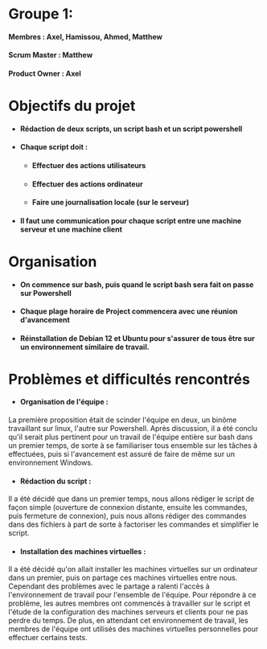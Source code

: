 
# Groupe 1:
#### Membres : Axel, Hamissou, Ahmed, Matthew

#### Scrum Master : Matthew
#### Product Owner : Axel

# Objectifs du projet

- #### Rédaction de deux scripts, un script bash et un script powershell
- #### Chaque script doit :
	- #### Effectuer des actions utilisateurs
	- #### Effectuer des actions ordinateur
	- #### Faire une journalisation locale (sur le serveur)
- #### Il faut une communication pour chaque script entre une machine serveur et une machine client
# Organisation

- #### On commence sur bash, puis quand le script bash sera fait on passe sur Powershell
- #### Chaque plage horaire de Project commencera avec une réunion d'avancement
- #### Réinstallation de Debian 12 et Ubuntu pour s'assurer de tous être sur un environnement similaire de travail.
# Problèmes et difficultés rencontrés

- #### Organisation de l'équipe :
La première proposition était de scinder l'équipe en deux, un binôme travaillant sur linux, l'autre sur Powershell. Après discussion, il a été conclu qu'il serait plus pertinent pour un travail de l'équipe entière sur bash dans un premier temps, de sorte à se familiariser tous ensemble sur les tâches à effectuées, puis si l'avancement est assuré de faire de même sur un environnement Windows.

- #### Rédaction du script :
Il a été décidé que dans un premier temps, nous allons rédiger le script de façon simple (ouverture de connexion distante, ensuite les commandes, puis fermeture de connexion), puis nous allons rédiger des commandes dans des fichiers à part de sorte à factoriser les commandes et simplifier le script.

- #### Installation des machines virtuelles :
Il a été décidé qu'on allait installer les machines virtuelles sur un ordinateur dans un premier, puis on partage ces machines virtuelles entre nous. Cependant des problèmes avec le partage a ralenti l'accès à l'environnement de travail pour l'ensemble de l'équipe. Pour répondre à ce problème, les autres membres ont commencés à travailler sur le script et l'étude de la configuration des machines serveurs et clients pour ne pas perdre du temps. De plus, en attendant cet environnement de travail, les membres de l'équipe ont utilisés des machines virtuelles personnelles pour effectuer certains tests.


